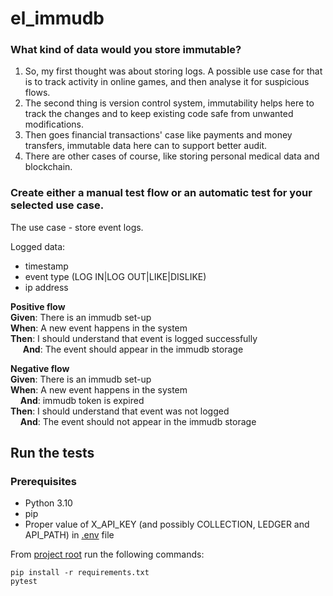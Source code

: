 # el_immudb

### What kind of data would you store immutable?

1. So, my first thought was about storing logs. A possible use case for that is to track activity in online games, and then analyse it for suspicious flows.
2. The second thing is version control system, immutability helps here to track the changes and to keep existing code safe from unwanted modifications.
3. Then goes financial transactions' case like payments and money transfers, immutable data here can to support better audit.
4. There are other cases of course, like storing personal medical data and blockchain. 

### Create either a manual test flow or an automatic test for your selected use case.

The use case - store event logs.

Logged data: 
* timestamp
* event type (LOG IN|LOG OUT|LIKE|DISLIKE)
* ip address

**Positive flow**\
**Given**: There is an immudb set-up\
**When**: A new event happens in the system\
**Then**: I should understand that event is logged successfully\
&nbsp;&nbsp;&nbsp;&nbsp; **And**: The event should appear in the immudb storage

**Negative flow**\
**Given**: There is an immudb set-up\
**When**: A new event happens in the system\
&nbsp;&nbsp;&nbsp;&nbsp;**And**: immudb token is expired\
**Then**: I should understand that event was not logged\
&nbsp;&nbsp;&nbsp;&nbsp;**And**: The event should not appear in the immudb storage

## Run the tests
### Prerequisites
* Python 3.10
* pip
* Proper value of X_API_KEY (and possibly COLLECTION, LEDGER and API_PATH) in [.env](.env) file 

From [project root](.) run the following commands:
```shell
pip install -r requirements.txt
pytest 
```